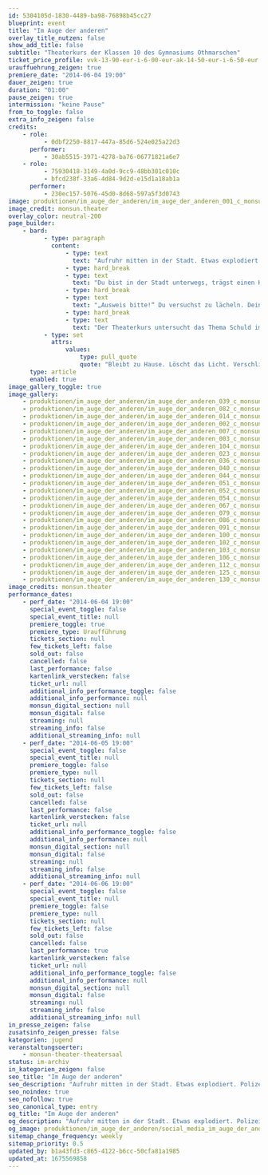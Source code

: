 ```yaml
---
id: 5304105d-1830-4489-ba98-76898b45cc27
blueprint: event
title: "Im Auge der anderen"
overlay_title_nutzen: false
show_add_title: false
subtitle: "Theaterkurs der Klassen 10 des Gymnasiums Othmarschen"
ticket_price_profile: vvk-13-90-eur-i-6-00-eur-ak-14-50-eur-i-6-50-eur
urauffuehrung_zeigen: true
premiere_date: "2014-06-04 19:00"
dauer_zeigen: true
duration: "01:00"
pause_zeigen: true
intermission: "keine Pause"
from_to_toggle: false
extra_info_zeigen: false
credits:
    - role:
          - 0dbf2250-8817-447a-85d6-524e025a22d3
      performer:
          - 30ab5515-3971-4278-ba76-06771821a6e7
    - role:
          - 75930418-3149-4a0d-9cc9-48bb301c010c
          - bfcd238f-33a6-4d84-9d2d-e15d1a18ab1a
      performer:
          - 230ec157-5076-45d0-8d68-597a5f3d0743
image: produktionen/im_auge_der_anderen/im_auge_der_anderen_001_c_monsun.theater.jpg
image_credit: monsun.theater
overlay_color: neutral-200
page_builder:
    - bard:
          - type: paragraph
            content:
                - type: text
                  text: "Aufruhr mitten in der Stadt. Etwas explodiert. Polizei überall. Vielleicht bist du mittendrin, vielleicht aber schaust du nur am Rand zu. Schuldig?\_"
                - type: hard_break
                - type: text
                  text: "Du bist in der Stadt unterwegs, trägst einen Kapuzenpulli, die Polizei stoppt dich."
                - type: hard_break
                - type: text
                  text: "„Ausweis bitte!“ Du versuchst zu lächeln. Dein linkes Auge zuckt ein wenig nervös. Dann der Rucksack. Das Portemonnaie, in dem der Ausweis vielleicht steckt, ist\_ zu tief vergraben. Deine Hände werden feucht, der Polizist nähert sich, die Sekunden verfliegen. Schuldig?"
                - type: hard_break
                - type: text
                  text: "Der Theaterkurs untersucht das Thema Schuld im Kontext der aktuellen Ereignisse der letzten Monate in Hamburg, wie zum Beispiel die Einrichtung der „Gefahrenzone“ in mehreren Stadtteilen aufgrund Ausschreitungen bei Demonstrationen."
          - type: set
            attrs:
                values:
                    type: pull_quote
                    quote: "Bleibt zu Hause. Löscht das Licht. Verschließt die Türen. Wartet ab, bis sich alles beruhigt hat. Sagt euch immer wieder: Wir sind unschuldig. Denn das seid ihr."
      type: article
      enabled: true
image_gallery_toggle: true
image_gallery:
    - produktionen/im_auge_der_anderen/im_auge_der_anderen_039_c_monsun.theater.jpg
    - produktionen/im_auge_der_anderen/im_auge_der_anderen_082_c_monsun.theater.jpg
    - produktionen/im_auge_der_anderen/im_auge_der_anderen_014_c_monsun.theater.jpg
    - produktionen/im_auge_der_anderen/im_auge_der_anderen_002_c_monsun.theater.jpg
    - produktionen/im_auge_der_anderen/im_auge_der_anderen_007_c_monsun.theater.jpg
    - produktionen/im_auge_der_anderen/im_auge_der_anderen_003_c_monsun.theater.jpg
    - produktionen/im_auge_der_anderen/im_auge_der_anderen_104_c_monsun.theater.jpg
    - produktionen/im_auge_der_anderen/im_auge_der_anderen_023_c_monsun.theater.jpg
    - produktionen/im_auge_der_anderen/im_auge_der_anderen_036_c_monsun.theater.jpg
    - produktionen/im_auge_der_anderen/im_auge_der_anderen_040_c_monsun.theater.jpg
    - produktionen/im_auge_der_anderen/im_auge_der_anderen_044_c_monsun.theater.jpg
    - produktionen/im_auge_der_anderen/im_auge_der_anderen_051_c_monsun.theater.jpg
    - produktionen/im_auge_der_anderen/im_auge_der_anderen_052_c_monsun.theater.jpg
    - produktionen/im_auge_der_anderen/im_auge_der_anderen_054_c_monsun.theater.jpg
    - produktionen/im_auge_der_anderen/im_auge_der_anderen_067_c_monsun.theater.jpg
    - produktionen/im_auge_der_anderen/im_auge_der_anderen_079_c_monsun.theater.jpg
    - produktionen/im_auge_der_anderen/im_auge_der_anderen_086_c_monsun.theater.jpg
    - produktionen/im_auge_der_anderen/im_auge_der_anderen_091_c_monsun.theater.jpg
    - produktionen/im_auge_der_anderen/im_auge_der_anderen_100_c_monsun.theater.jpg
    - produktionen/im_auge_der_anderen/im_auge_der_anderen_102_c_monsun.theater.jpg
    - produktionen/im_auge_der_anderen/im_auge_der_anderen_103_c_monsun.theater.jpg
    - produktionen/im_auge_der_anderen/im_auge_der_anderen_106_c_monsun.theater.jpg
    - produktionen/im_auge_der_anderen/im_auge_der_anderen_112_c_monsun.theater.jpg
    - produktionen/im_auge_der_anderen/im_auge_der_anderen_125_c_monsun.theater.jpg
    - produktionen/im_auge_der_anderen/im_auge_der_anderen_130_c_monsun.theater.jpg
image_credits: monsun.theater
performance_dates:
    - perf_date: "2014-06-04 19:00"
      special_event_toggle: false
      special_event_title: null
      premiere_toggle: true
      premiere_type: Uraufführung
      tickets_section: null
      few_tickets_left: false
      sold_out: false
      cancelled: false
      last_performance: false
      kartenlink_verstecken: false
      ticket_url: null
      additional_info_performance_toggle: false
      additional_info_performance: null
      monsun_digital_section: null
      monsun_digital: false
      streaming: null
      streaming_info: false
      additional_streaming_info: null
    - perf_date: "2014-06-05 19:00"
      special_event_toggle: false
      special_event_title: null
      premiere_toggle: false
      premiere_type: null
      tickets_section: null
      few_tickets_left: false
      sold_out: false
      cancelled: false
      last_performance: false
      kartenlink_verstecken: false
      ticket_url: null
      additional_info_performance_toggle: false
      additional_info_performance: null
      monsun_digital_section: null
      monsun_digital: false
      streaming: null
      streaming_info: false
      additional_streaming_info: null
    - perf_date: "2014-06-06 19:00"
      special_event_toggle: false
      special_event_title: null
      premiere_toggle: false
      premiere_type: null
      tickets_section: null
      few_tickets_left: false
      sold_out: false
      cancelled: false
      last_performance: true
      kartenlink_verstecken: false
      ticket_url: null
      additional_info_performance_toggle: false
      additional_info_performance: null
      monsun_digital_section: null
      monsun_digital: false
      streaming: null
      streaming_info: false
      additional_streaming_info: null
in_presse_zeigen: false
zusatsinfo_zeigen_presse: false
kategorien: jugend
veranstaltungsoerter:
    - monsun-theater-theatersaal
status: im-archiv
in_kategorien_zeigen: false
seo_title: "Im Auge der anderen"
seo_description: "Aufruhr mitten in der Stadt. Etwas explodiert. Polizei überall. Vielleicht bist du mittendrin, vielleicht aber schaust du nur am Rand zu. Schuldig?"
seo_noindex: true
seo_nofollow: true
seo_canonical_type: entry
og_title: "Im Auge der anderen"
og_description: "Aufruhr mitten in der Stadt. Etwas explodiert. Polizei überall. Vielleicht bist du mittendrin, vielleicht aber schaust du nur am Rand zu. Schuldig?"
og_image: produktionen/im_auge_der_anderen/social_media_im_auge_der_anderen.jpg
sitemap_change_frequency: weekly
sitemap_priority: 0.5
updated_by: b1a43fd3-c865-4122-b6cc-50cfa81a1985
updated_at: 1675569858
---
```

